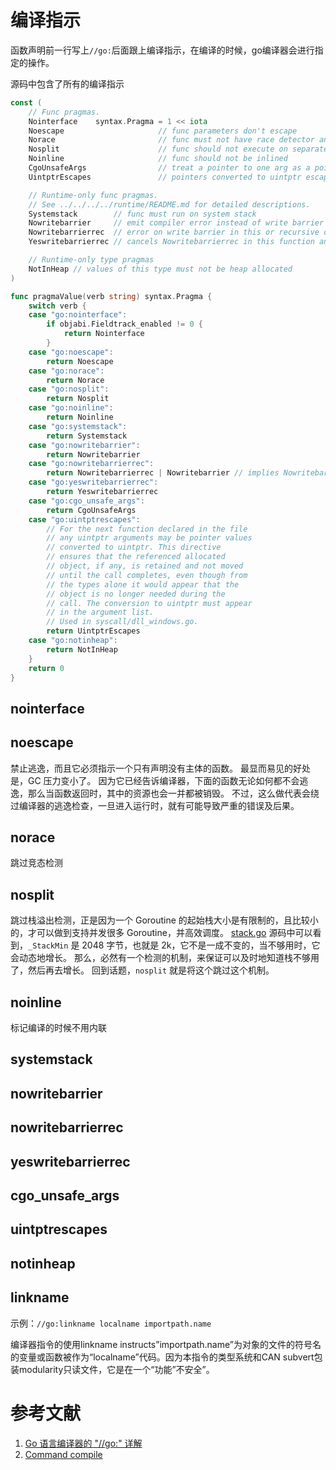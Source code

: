 # 编译指示
函数声明前一行写上`//go:`后面跟上编译指示，在编译的时候，go编译器会进行指定的操作。

源码中包含了所有的编译指示

```go
const (
	// Func pragmas.
	Nointerface    syntax.Pragma = 1 << iota
	Noescape                     // func parameters don't escape
	Norace                       // func must not have race detector annotations
	Nosplit                      // func should not execute on separate stack
	Noinline                     // func should not be inlined
	CgoUnsafeArgs                // treat a pointer to one arg as a pointer to them all
	UintptrEscapes               // pointers converted to uintptr escape

	// Runtime-only func pragmas.
	// See ../../../../runtime/README.md for detailed descriptions.
	Systemstack        // func must run on system stack
	Nowritebarrier     // emit compiler error instead of write barrier
	Nowritebarrierrec  // error on write barrier in this or recursive callees
	Yeswritebarrierrec // cancels Nowritebarrierrec in this function and callees

	// Runtime-only type pragmas
	NotInHeap // values of this type must not be heap allocated
)

func pragmaValue(verb string) syntax.Pragma {
	switch verb {
	case "go:nointerface":
		if objabi.Fieldtrack_enabled != 0 {
			return Nointerface
		}
	case "go:noescape":
		return Noescape
	case "go:norace":
		return Norace
	case "go:nosplit":
		return Nosplit
	case "go:noinline":
		return Noinline
	case "go:systemstack":
		return Systemstack
	case "go:nowritebarrier":
		return Nowritebarrier
	case "go:nowritebarrierrec":
		return Nowritebarrierrec | Nowritebarrier // implies Nowritebarrier
	case "go:yeswritebarrierrec":
		return Yeswritebarrierrec
	case "go:cgo_unsafe_args":
		return CgoUnsafeArgs
	case "go:uintptrescapes":
		// For the next function declared in the file
		// any uintptr arguments may be pointer values
		// converted to uintptr. This directive
		// ensures that the referenced allocated
		// object, if any, is retained and not moved
		// until the call completes, even though from
		// the types alone it would appear that the
		// object is no longer needed during the
		// call. The conversion to uintptr must appear
		// in the argument list.
		// Used in syscall/dll_windows.go.
		return UintptrEscapes
	case "go:notinheap":
		return NotInHeap
	}
	return 0
}
```

## nointerface

## noescape

禁止逃逸，而且它必须指示一个只有声明没有主体的函数。
最显而易见的好处是，GC 压力变小了。
因为它已经告诉编译器，下面的函数无论如何都不会逃逸，那么当函数返回时，其中的资源也会一并都被销毁。
不过，这么做代表会绕过编译器的逃逸检查，一旦进入运行时，就有可能导致严重的错误及后果。

## norace

跳过竞态检测

## nosplit

跳过栈溢出检测，正是因为一个 Goroutine 的起始栈大小是有限制的，且比较小的，才可以做到支持并发很多 Goroutine，并高效调度。
[stack.go](https://github.com/golang/go/blob/master/src/runtime/stack.go#L71) 源码中可以看到，`_StackMin` 是 2048 字节，也就是 2k，它不是一成不变的，当不够用时，它会动态地增长。
那么，必然有一个检测的机制，来保证可以及时地知道栈不够用了，然后再去增长。
回到话题，`nosplit` 就是将这个跳过这个机制。

## noinline

标记编译的时候不用内联

## systemstack

## nowritebarrier
## nowritebarrierrec
## yeswritebarrierrec
## cgo_unsafe_args
## uintptrescapes

## notinheap



## linkname

示例：`//go:linkname localname importpath.name`

编译器指令的使用linkname instructs”importpath.name”为对象的文件的符号名的变量或函数被作为“localname”代码。因为本指令的类型系统和CAN subvert包装modularity只读文件，它是在一个“功能”不安全”。

# 参考文献

1. [Go 语言编译器的 "//go:" 详解](https://segmentfault.com/a/1190000016743220)
2. [Command compile](https://golang.org/cmd/compile/)